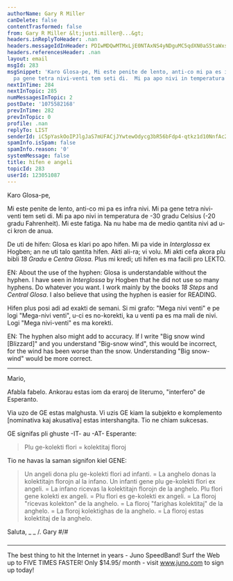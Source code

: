 ```yaml
---
authorName: Gary R Miller
canDelete: false
contentTrasformed: false
from: Gary R Miller &lt;justi.miller@...&gt;
headers.inReplyToHeader: .nan
headers.messageIdInHeader: PDIwMDQwMTMxLjE0NTAxNS4yNDguMC5qdXN0aS5taWxsZXJAanVuby5jb20+
headers.referencesHeader: .nan
layout: email
msgId: 283
msgSnippet: 'Karo Glosa-pe, Mi este penite de lento, anti-co mi pa es infra nivi.  Mi
  pa gene tetra nivi-venti tem seti di.  Mi pa apo nivi in temperatura de -30 gradu '
nextInTime: 284
nextInTopic: 285
numMessagesInTopic: 2
postDate: '1075582168'
prevInTime: 282
prevInTopic: 0
profile: .nan
replyTo: LIST
senderId: iC5pYaskOoIPJlgJaS7mUFACjJYwtewOdycg3bR56bFdp4-qtkz1d10NnfAc2ZbBX1Irz9w7k9Ocz-7zrecHSPeUHNh71g34Taq51Q
spamInfo.isSpam: false
spamInfo.reason: '0'
systemMessage: false
title: hifen e angeli
topicId: 283
userId: 123051087
---
```


Karo Glosa-pe,

Mi este penite de lento, anti-co mi pa es infra nivi.  Mi pa gene tetra
nivi-venti tem seti di.  Mi pa apo nivi in temperatura de -30 gradu
Celsius (-20 gradu Fahrenheit).  Mi este fatiga.  Na nu habe ma de medio
qantita nivi ad u-ci kron de anua.

De uti de hifen:  Glosa es klari po apo hifen.  Mi pa vide in
_Interglossa_ ex Hogben; an ne uti talo qantita hifen.  Akti ali-ra; vi
volu.  Mi akti cefa akora plu bibli _18 Gradu_ e _Centra Glosa_.  Plus mi
kredi; uti hifen es ma facili pro LEKTO.

EN:  About the use of the hyphen:  Glosa is understandable without the
hyphen.  I have seen in _Interglossa_ by Hogben that he did not use so
many hyphens.  Do whatever you want.  I work mainly by the books _18
Steps_ and _Central Glosa_.  I also believe that using the hyphen is
easier for READING.

Hifen plus posi adi ad exakti de semani.  Si mi grafo: "Mega nivi venti"
e pe logi "Mega-nivi venti", u-ci es no-korekti, ka u venti pa es ma mali
de nivi.  Logi "Mega nivi-venti" es ma korekti.

EN:  The hyphen also might add to accuracy.  If I write "Big snow wind
[Blizzard]" and you understand "Big-snow wind", this would be incorrect,
for the wind has been worse than the snow.  Understanding "Big snow-wind"
would be more correct.

* * *

Mario,

Afabla fabelo.  Ankorau estas iom da eraroj de literumo, "interfero" de
Esperanto.

Via uzo de GE estas malghusta.  Vi uzis GE kiam la subjekto e komplemento
[nominativa kaj akusativa] estas intershangita.  Tio ne chiam sukcesas.

GE signifas pli ghuste -IT- au -AT- Esperante:

>Plu ge-kolekti flori = kolektitaj floroj

Tio ne havas la saman signifon kiel GENE:

>Un angeli dona plu ge-kolekti flori ad infanti. =
La anghelo donas la kolektitajn florojn al la infano.
>Un infanti gene plu ge-kolekti flori ex angeli. =
La infano ricevas la kolektitajn florojn de la anghelo.
>Plu flori gene kolekti ex angeli. =
Plu flori es ge-kolekti ex angeli. =
La floroj "ricevas kolekton" de la anghelo. =
La floroj "farighas kolektitaj" de la anghelo. =
La floroj kolektighas de la anghelo. =
La floroj estas kolektitaj de la anghelo.

Saluta,
 _  _
  /.   Gary
#/\#
 ###

________________________________________________________________
The best thing to hit the Internet in years - Juno SpeedBand!
Surf the Web up to FIVE TIMES FASTER!
Only $14.95/ month - visit www.juno.com to sign up today!

